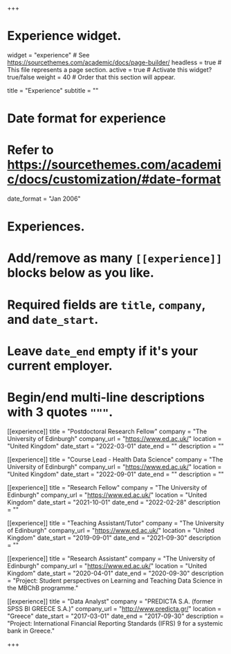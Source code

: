 +++
  # Experience widget.
  widget = "experience"  # See https://sourcethemes.com/academic/docs/page-builder/
  headless = true  # This file represents a page section.
  active = true  # Activate this widget? true/false
  weight = 40  # Order that this section will appear.
  
  title = "Experience"
  subtitle = ""
  
  # Date format for experience
  #   Refer to https://sourcethemes.com/academic/docs/customization/#date-format
  date_format = "Jan 2006"
  
  # Experiences.
  #   Add/remove as many `[[experience]]` blocks below as you like.
  #   Required fields are `title`, `company`, and `date_start`.
  #   Leave `date_end` empty if it's your current employer.
  #   Begin/end multi-line descriptions with 3 quotes `"""`.
  
[[experience]] 
  title = "Postdoctoral Research Fellow"
  company = "The University of Edinburgh"
  company_url = "https://www.ed.ac.uk/"
  location = "United Kingdom"
  date_start = "2022-03-01"
  date_end = ""
  description = ""

[[experience]] 
  title = "Course Lead - Health Data Science"
  company = "The University of Edinburgh"
  company_url = "https://www.ed.ac.uk/"
  location = "United Kingdom"
  date_start = "2022-09-01"
  date_end = ""
  description = ""

[[experience]] 
  title = "Research Fellow"
  company = "The University of Edinburgh"
  company_url = "https://www.ed.ac.uk/"
  location = "United Kingdom"
  date_start = "2021-10-01"
  date_end = "2022-02-28"
  description = ""

[[experience]] 
  title = "Teaching Assistant/Tutor"
  company = "The University of Edinburgh"
  company_url = "https://www.ed.ac.uk/"
  location = "United Kingdom"
  date_start = "2019-09-01"
  date_end = "2021-09-30"
  description = ""

[[experience]] 
  title = "Research Assistant"
  company = "The University of Edinburgh"
  company_url = "https://www.ed.ac.uk/"
  location = "United Kingdom"
  date_start = "2020-04-01"
  date_end = "2020-09-30"
  description = "Project: Student perspectives on Learning and Teaching Data Science in the MBChB programme."

[[experience]] 
  title = "Data Analyst"
  company = "PREDICTA S.A. (former SPSS BI GREECE S.A.)"
  company_url = "http://www.predicta.gr/"
  location = "Greece"
  date_start = "2017-03-01"
  date_end = "2017-09-30"
  description = "Project: International Financial Reporting Standards (IFRS) 9 for a systemic bank in Greece."

+++
